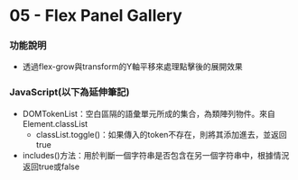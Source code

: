 # 05 - Flex Panel Gallery

### 功能說明
* 透過flex-grow與transform的Y軸平移來處理點擊後的展開效果

### JavaScript(以下為延伸筆記)
  * DOMTokenList：空白區隔的語彙單元所成的集合，為類陣列物件。來自Element.classList
    * classList.toggle()：如果傳入的token不存在，則將其添加進去，並返回true
  * includes()方法：用於判斷一個字符串是否包含在另一個字符串中，根據情況返回true或false
